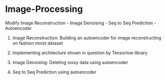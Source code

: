 # Image-Processing
Modify Image Reconstruction - Image Denoising - Seq to Seq Prediction - Autoencoder

1) Image Reconstruction:
Building an autoencoder for image reconstructing on fashion mnist dataset

2) Implementing architecture shown in question by Tensorlow library

3) Image Denoising:
Deleting noisy data using autoencoder

4) Seq to Seq Prediction using autoencoder
